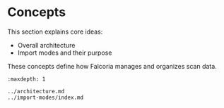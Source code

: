 # Concepts

This section explains core ideas:

- Overall architecture  
- Import modes and their purpose  

These concepts define how Falcoria manages and organizes scan data.

```{toctree}
:maxdepth: 1

../architecture.md
../import-modes/index.md
```

